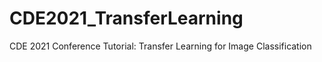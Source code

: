# CDE2021_TransferLearning
CDE 2021 Conference Tutorial: Transfer Learning for Image Classification
